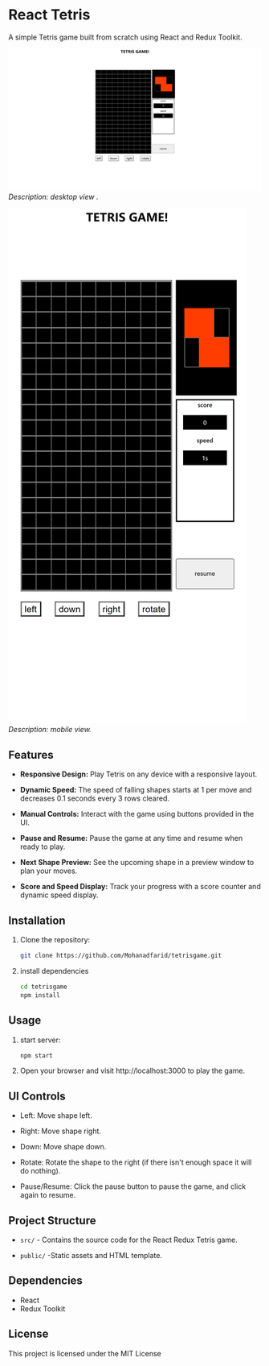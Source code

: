 # React Tetris

A simple Tetris game built from scratch using React and Redux Toolkit.

![desktop view](./public/screenShots/desktop%20view.png)
_Description: desktop view ._

![mobile view](./public/screenShots/mobile%20view.png)
_Description: mobile view._

## Features

- **Responsive Design:** Play Tetris on any device with a responsive layout.

- **Dynamic Speed:** The speed of falling shapes starts at 1 per move and decreases 0.1 seconds every 3 rows cleared.

- **Manual Controls:** Interact with the game using buttons provided in the UI.

- **Pause and Resume:** Pause the game at any time and resume when ready to play.

- **Next Shape Preview:** See the upcoming shape in a preview window to plan your moves.

- **Score and Speed Display:** Track your progress with a score counter and dynamic speed display.

## Installation

1. Clone the repository:

   ```bash
   git clone https://github.com/Mohanadfarid/tetrisgame.git

   ```

2. install dependencies

   ```bash
   cd tetrisgame
   npm install
   ```

## Usage

1. start server:
   ```bash
   npm start
   ```

2. Open your browser and visit http://localhost:3000 to play the game.

## UI Controls

- Left: Move shape left.

- Right: Move shape right.

- Down: Move shape down.

- Rotate: Rotate the shape to the right (if there isn't enough space it will do nothing).

- Pause/Resume: Click the pause button to pause the game, and click again to resume.

## Project Structure

- `src/` - Contains the source code for the React Redux Tetris game.

- `public/` -Static assets and HTML template.

## Dependencies

- React
- Redux Toolkit

## License

This project is licensed under the MIT License
